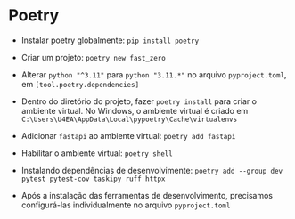 # Poetry

- Instalar poetry globalmente: `pip install poetry`
- Criar um projeto: `poetry new fast_zero`
- Alterar `python "^3.11"` para `python "3.11.*"` no arquivo `pyproject.toml`, em `[tool.poetry.dependencies]`
- Dentro do diretório do projeto, fazer `poetry install` para criar o ambiente virtual. No Windows, o ambiente virtual é criado em `C:\Users\U4EA\AppData\Local\pypoetry\Cache\virtualenvs`
- Adicionar `fastapi` ao ambiente virtual: `poetry add fastapi`
- Habilitar o ambiente virtual: `poetry shell`

- Instalando dependências de desenvolvimente: `poetry add --group dev pytest pytest-cov taskipy ruff httpx`

- Após a instalação das ferramentas de desenvolvimento, precisamos configurá-las individualmente no arquivo `pyproject.toml`
